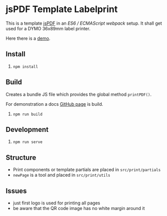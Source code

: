 # jsPDF Template Labelprint

This is a template [jsPDF](https://github.com/parallax/jsPDF) in an _ES6 / ECMAScript webpack_ setup.
It shall get used for a DYMO 36x89mm label printer.

Here there is a [demo](https://andrekelling.github.io/jspdf-template-labelprint/).

## Install

1. `npm install`

## Build

Creates a bundle JS file which provides the global method `printPDF()`.

For demonstration a docs [GitHub page](https://andrekelling.github.io/jspdf-template-labelprint/) is build.

1. `npm run build`

## Development

1. `npm run serve`

## Structure

* Print components or template partials are placed in `src/print/partials`
* `newPage` is a tool and placed in `src/print/utils`

## Issues

* just first logo is used for printing all pages
* be aware that the QR code image has no white margin around it
